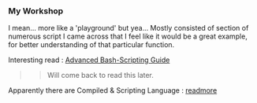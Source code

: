 ### My Workshop
I mean... more like a 'playground' but yea... 
Mostly consisted of section of numerous script I came across that I feel like it would be a great example, for better understanding of that particular function.

Interesting read : [Advanced Bash-Scripting Guide](https://tldp.org/LDP/abs/html/)
>> Will come back to read this later. 

Apparently there are Compiled & Scripting Language : [readmore](https://www.webfulcreations.com/compiled-vs-scripting-languages/)
